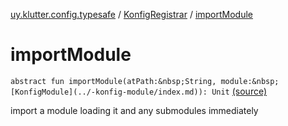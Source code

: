 [uy.klutter.config.typesafe](../index.md) / [KonfigRegistrar](index.md) / [importModule](.)


# importModule

`abstract fun importModule(atPath:&nbsp;String, module:&nbsp;[KonfigModule](../-konfig-module/index.md)): Unit` [(source)](https://github.com/kohesive/klutter/blob/master/config-typesafe-jdk6/src/main/kotlin/uy/klutter/config/typesafe/InjektConfig.kt#L64)

import a module loading it and any submodules immediately




